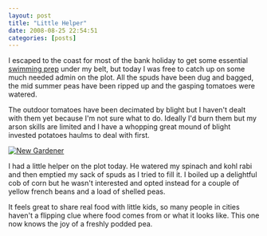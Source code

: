 ```yaml
---
layout: post
title: "Little Helper"
date: 2008-08-25 22:54:51
categories: [posts]
---
```


I escaped to the coast for most of the bank holiday to get some essential [swimming prep](https://www.warriorwomen.co.uk/2008/08/24/north-sea-swimming-lessons/) under my belt, but today I was free to catch up on some much needed admin on the plot. All the spuds have been dug and bagged, the mid summer peas have been ripped up and the gasping tomatoes were watered.

The outdoor tomatoes have been decimated by blight but I haven't dealt with them yet because I'm not sure what to do. Ideally I'd burn them but my arson skills are limited and I have a whopping great mound of blight invested potatoes haulms to deal with first.

[![New Gardener](https://farm4.static.flickr.com/3040/2797790068_9fe15a18e3_m.jpg)](https://www.flickr.com/photos/warriorwomen/2797790068/)

I had a little helper on the plot today. He watered my spinach and kohl rabi and then emptied my sack of spuds as I tried to fill it. I boiled up a delightful cob of corn but he wasn't interested and opted instead for a couple of yellow french beans and a load of shelled peas.

It feels great to share real food with little kids, so many people in cities haven't a flipping clue where food comes from or what it looks like. This one now knows the joy of a freshly podded pea.
